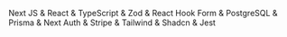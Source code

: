 Next JS & React & TypeScript & Zod & React Hook Form & PostgreSQL & Prisma &  Next Auth & Stripe & Tailwind & Shadcn & Jest
